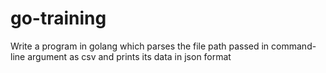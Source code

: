 # go-training
Write a program in golang which parses the file path passed in command-line argument as csv and prints its data in json format
